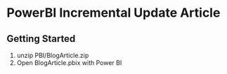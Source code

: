 # PowerBI Incremental Update Article

## Getting Started

1. unzip PBI/BlogArticle.zip
2. Open BlogArticle.pbix with Power BI